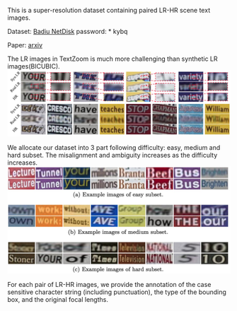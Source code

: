 This is a super-resolution dataset containing paired LR-HR scene text images.

Dataset: [Badiu NetDisk](https://pan.baidu.com/s/1PYdNqo0GIeamkYHXJmRlDw) password: * kybq

Paper: [arxiv](https://arxiv.org/abs/2005.03341)

The LR images in TextZoom is much more challenging than synthetic LR images(BICUBIC).
![Synthetic LR vs Real LR](syn_real.jpg)

We allocate our dataset into 3 part following difficulty: easy, medium and hard subset. The misalignment and ambiguity increases as the difficulty increases.
![Example Images](easy_medium_hard.jpg)

For each pair of LR-HR images, we provide the annotation of the case sensitive character string (including punctuation), the type of the bounding box, and the original focal lengths.
